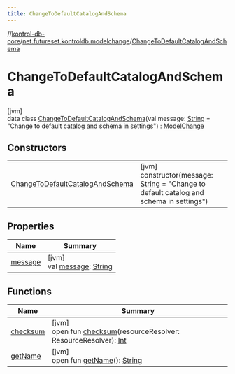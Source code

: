 ```yaml
---
title: ChangeToDefaultCatalogAndSchema
---
```

//[kontrol-db-core](../../../index.html)/[net.futureset.kontroldb.modelchange](../index.html)/[ChangeToDefaultCatalogAndSchema](index.html)



# ChangeToDefaultCatalogAndSchema



[jvm]\
data class [ChangeToDefaultCatalogAndSchema](index.html)(val message: [String](https://kotlinlang.org/api/latest/jvm/stdlib/kotlin/-string/index.html) = &quot;Change to default catalog and schema in settings&quot;) : [ModelChange](../-model-change/index.html)



## Constructors


| | |
|---|---|
| [ChangeToDefaultCatalogAndSchema](-change-to-default-catalog-and-schema.html) | [jvm]<br>constructor(message: [String](https://kotlinlang.org/api/latest/jvm/stdlib/kotlin/-string/index.html) = &quot;Change to default catalog and schema in settings&quot;) |


## Properties


| Name | Summary |
|---|---|
| [message](message.html) | [jvm]<br>val [message](message.html): [String](https://kotlinlang.org/api/latest/jvm/stdlib/kotlin/-string/index.html) |


## Functions


| Name | Summary |
|---|---|
| [checksum](../-model-change/checksum.html) | [jvm]<br>open fun [checksum](../-model-change/checksum.html)(resourceResolver: ResourceResolver): [Int](https://kotlinlang.org/api/latest/jvm/stdlib/kotlin/-int/index.html) |
| [getName](../-model-change/get-name.html) | [jvm]<br>open fun [getName](../-model-change/get-name.html)(): [String](https://kotlinlang.org/api/latest/jvm/stdlib/kotlin/-string/index.html) |


